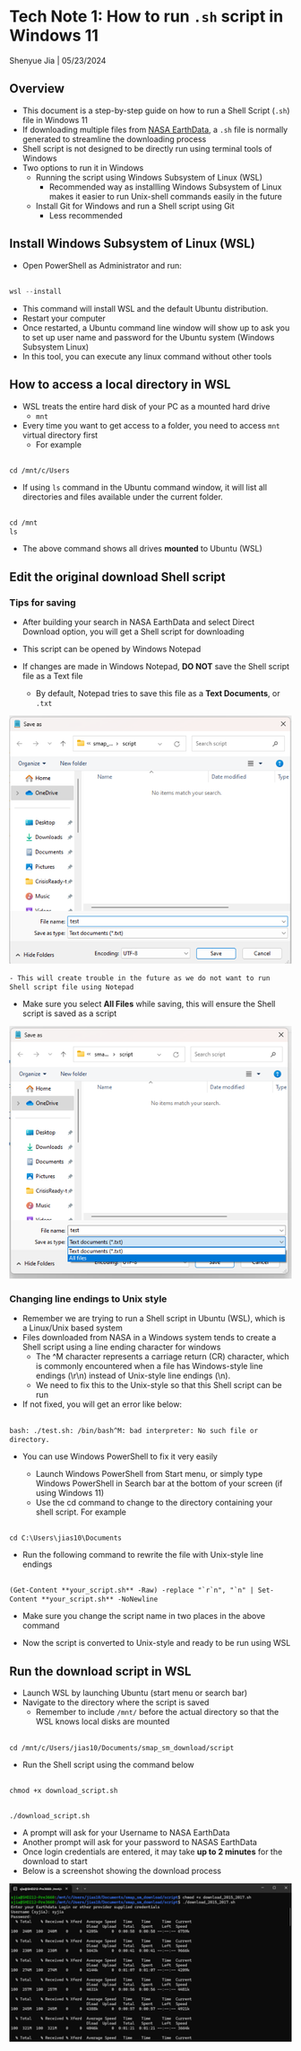 # Tech Note 1: How to run `.sh` script in Windows 11

Shenyue Jia | 05/23/2024

## Overview

-   This document is a step-by-step guide on how to run a Shell Script (`.sh`) file in Windows 11
-   If downloading multiple files from [NASA EarthData](https://earthdata.nasa.gov/), a `.sh` file is normally generated to streamline the downloading process
-   Shell script is not designed to be directly run using terminal tools of Windows
-   Two options to run it in Windows
    -   Running the script using Windows Subsystem of Linux (WSL)
        -   Recommended way as installling Windows Subsystem of Linux makes it easier to run Unix-shell commands easily in the future
    -   Install Git for Windows and run a Shell script using Git
        -   Less recommended

## Install Windows Subsystem of Linux (WSL)

-   Open PowerShell as Administrator and run:

## 

``` powershell
wsl --install
```

-   This command will install WSL and the default Ubuntu distribution.
-   Restart your computer
-   Once restarted, a Ubuntu command line window will show up to ask you to set up user name and password for the Ubuntu system (Windows Subsystem Linux)
-   In this tool, you can execute any linux command without other tools

## How to access a local directory in WSL

-   WSL treats the entire hard disk of your PC as a mounted hard drive
    -   `mnt`
-   Every time you want to get access to a folder, you need to access `mnt` virtual directory first
    -   For example

## 

```         
cd /mnt/c/Users
```

-   If using `ls` command in the Ubuntu command window, it will list all directories and files available under the current folder.

## 

```         
cd /mnt
ls
```

-   The above command shows all drives **mounted** to Ubuntu (WSL)

## Edit the original download Shell script

### Tips for saving

-   After building your search in NASA EarthData and select Direct Download option, you will get a Shell script for downloading

-   This script can be opened by Windows Notepad

-   If changes are made in Windows Notepad, **DO NOT** save the Shell script file as a Text file

    -   By default, Notepad tries to save this file as a **Text Documents**, or `.txt`

![img](https://github.com/jiashenyue/soil-moisture-analysis-tech-notes/blob/main/pics/001-tech-note.png)

```         
- This will create trouble in the future as we do not want to run Shell script file using Notepad
```

-   Make sure you select **All Files** while saving, this will ensure the Shell script is saved as a script

![img](https://github.com/jiashenyue/soil-moisture-analysis-tech-notes/blob/main/pics/002-tech-note.png)

### Changing line endings to Unix style

-   Remember we are trying to run a Shell script in Ubuntu (WSL), which is a Linux/Unix based system
-   Files downloaded from NASA in a Windows system tends to create a Shell script using a line ending character for windows
    -   The \^M character represents a carriage return (CR) character, which is commonly encountered when a file has Windows-style line endings (\r\n) instead of Unix-style line endings (\n).
    -   We need to fix this to the Unix-style so that this Shell script can be run
-   If not fixed, you will get an error like below:

## 

```         
bash: ./test.sh: /bin/bash^M: bad interpreter: No such file or directory. 
```

-   You can use Windows PowerShell to fix it very easily

    -   Launch Windows PowerShell from Start menu, or simply type Windows PowerShell in Search bar at the bottom of your screen (if using Windows 11)
    -   Use the cd command to change to the directory containing your shell script. For example

## 

```         
cd C:\Users\jias10\Documents
```

-   Run the following command to rewrite the file with Unix-style line endings

## 

```         
(Get-Content **your_script.sh** -Raw) -replace "`r`n", "`n" | Set-Content **your_script.sh** -NoNewline
```

-   Make sure you change the script name in two places in the above command

-   Now the script is converted to Unix-style and ready to be run using WSL

## Run the download script in WSL

-   Launch WSL by launching Ubuntu (start menu or search bar)
-   Navigate to the directory where the script is saved
    -   Remember to include `/mnt/` before the actual directory so that the WSL knows local disks are mounted

## 

```         
cd /mnt/c/Users/jias10/Documents/smap_sm_download/script
```

-   Run the Shell script using the command below

## 

```         
chmod +x download_script.sh
```

## 

```         
./download_script.sh
```

-   A prompt will ask for your Username to NASA EarthData
-   Another prompt will ask for your password to NASAS EarthData
-   Once login credentials are entered, it may take **up to 2 minutes** for the download to start
-   Below is a screenshot showing the download process

![img](https://github.com/jiashenyue/soil-moisture-analysis-tech-notes/blob/main/pics/003-tech-note.png)

